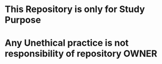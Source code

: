 # This Repository is only for Study Purpose

# Any Unethical practice is not responsibility of repository OWNER
